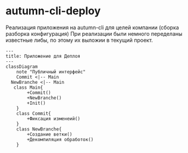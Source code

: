 # autumn-cli-deploy

Реализация приложения на autumn-cli для целей компании (сборка разборка конфигурация)
При реализации были немного переделаны известные либы, по этому их выложии в текущий проект.

```mermaid
---
title: Приложение для Деплоя
---
classDiagram
    note "Публичный интерфейс"
    Commit <|-- Main
  NewBranche <|-- Main
   class Main{
        +Commit()
        +NewBranche()
        +Init()
    }
    class Commit{
        +Фиксация изменеий()
    }
    class NewBranche{
        +Создание ветки()
        +Декомпиляция обработок()
    }

```
